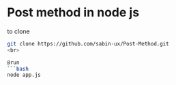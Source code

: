 # Post method in node js
to clone
```bash
git clone https://github.com/sabin-ux/Post-Method.git
<br>

@run
```bash
node app.js
